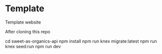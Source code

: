 # Template
Template website

After cloning this repo

cd sweet-as-organics-api
npm install
npm run knex migrate:latest
npm run knex seed:run
npm run dev
